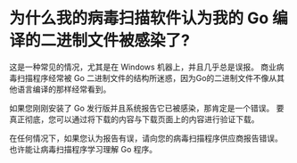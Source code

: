 # 为什么我的病毒扫描软件认为我的 Go 编译的二进制文件被感染了?

这是一种常见的情况，尤其是在 Windows 机器上，并且几乎总是误报。 商业病毒扫描程序经常被 Go 二进制文件的结构所迷惑，因为Go的二进制文件不像从其他语言编译的那样经常看到。

如果您刚刚安装了 Go 发行版并且系统报告它已被感染，那肯定是一个错误。 要真正彻底，您可以通过将下载的内容与下载页面上的内容进行验证下载。

在任何情况下，如果您认为报告有误，请向您的病毒扫描程序供应商报告错误。 也许能让病毒扫描程序学习理解 Go 程序。